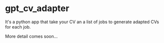 # gpt_cv_adapter
It's a python app that take your CV an a list of jobs to generate adapted CVs for each job.

More detail comes soon...
